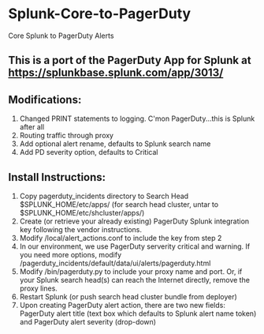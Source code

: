 # Splunk-Core-to-PagerDuty
Core Splunk to PagerDuty Alerts

## This is a port of the PagerDuty App for Splunk at https://splunkbase.splunk.com/app/3013/
## Modifications:
1. Changed PRINT statements to logging. C'mon PagerDuty...this is Splunk after all
2. Routing traffic through proxy
3. Add optional alert rename, defaults to Splunk search name
4. Add PD severity option, defaults to Critical

## Install Instructions:
1. Copy pagerduty_incidents directory to Search Head $SPLUNK_HOME/etc/apps/ (for search head cluster, untar to $SPLUNK_HOME/etc/shcluster/apps/)
2. Create (or retrieve your already existing) PagerDuty Splunk integration key following the vendor instructions.
3. Modify /local/alert_actions.conf to include the key from step 2
4. In our environment, we use PagerDuty serverity critical and warning. If you need more options, modify /pagerduty_incidents/default/data/ui/alerts/pagerduty.html
5. Modify /bin/pagerduty.py to include your proxy name and port. Or, if your Splunk search head(s) can reach the Internet directly, remove the proxy lines.
6. Restart Splunk (or push search head cluster bundle from deployer)
7. Upon creating PagerDuty alert action, there are two new fields: PagerDuty alert title (text box which defaults to Splunk alert name token) and PagerDuty alert severity (drop-down)